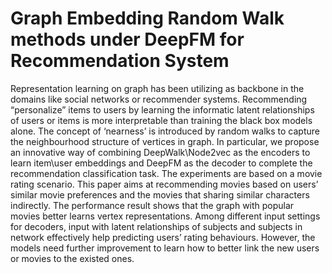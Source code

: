 # Graph Embedding Random Walk methods under DeepFM for Recommendation System
Representation learning on graph has been utilizing as backbone in the domains like social networks or recommender systems. Recommending “personalize” items to users by learning the informatic latent relationships of users or items is more interpretable than training the black box models alone. The concept of ‘nearness’ is introduced by random walks to capture the neighbourhood structure of vertices in graph. In particular, we propose an innovative way of combining DeepWalk\Node2vec as the encoders to learn item\user embeddings and DeepFM as the decoder to complete the recommendation classification task. The experiments are based on a movie rating scenario. This paper aims at recommending movies based on users’ similar movie preferences and the movies that sharing similar characters indirectly. The performance result shows that the graph with popular movies better learns vertex representations. Among different input settings for decoders, input with latent relationships of subjects and subjects in network effectively help predicting users’ rating behaviours. However, the models need further improvement to learn how to better link the new users or movies to the existed ones.
